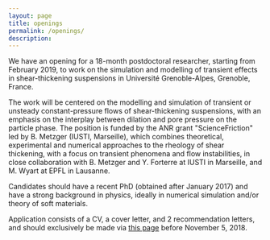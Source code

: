 ```yaml
---
layout: page
title: openings
permalink: /openings/
description: 
---
```



We have an opening for a 18-month postdoctoral researcher, starting from February 2019, to work on the simulation and modelling of transient effects in shear-thickening suspensions in Université Grenoble-Alpes, Grenoble, France.

The work will be centered on the modelling and simulation of transient or unsteady constant-pressure flows of shear-thickening suspensions, with an emphasis on the interplay between dilation and pore pressure on the particle phase.
The position is funded by the ANR grant "ScienceFriction" led by B. Metzger (IUSTI, Marseille), which combines theoretical, experimental and numerical approaches to the rheology of shear thickening, with a focus on transient phenomena and flow instabilities, in close collaboration with B. Metzger and Y. Forterre at IUSTI in Marseille, and M. Wyart at EPFL in Lausanne.

Candidates should have a recent PhD (obtained after January 2017) and have a strong background in physics, ideally in numerical simulation and/or theory of soft materials.

Application consists of a CV, a cover letter, and 2 recommendation letters, and should exclusively be made via [this page](http://bit.ly/2OcXhFw) before November 5, 2018.
